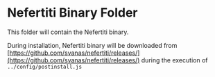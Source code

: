 # Nefertiti Binary Folder

This folder will contain the Nefertiti binary.

During installation, Nefertiti binary will be downloaded from [https://github.com/svanas/nefertiti/releases/](https://github.com/svanas/nefertiti/releases/) during the execution of `../config/postinstall.js`
